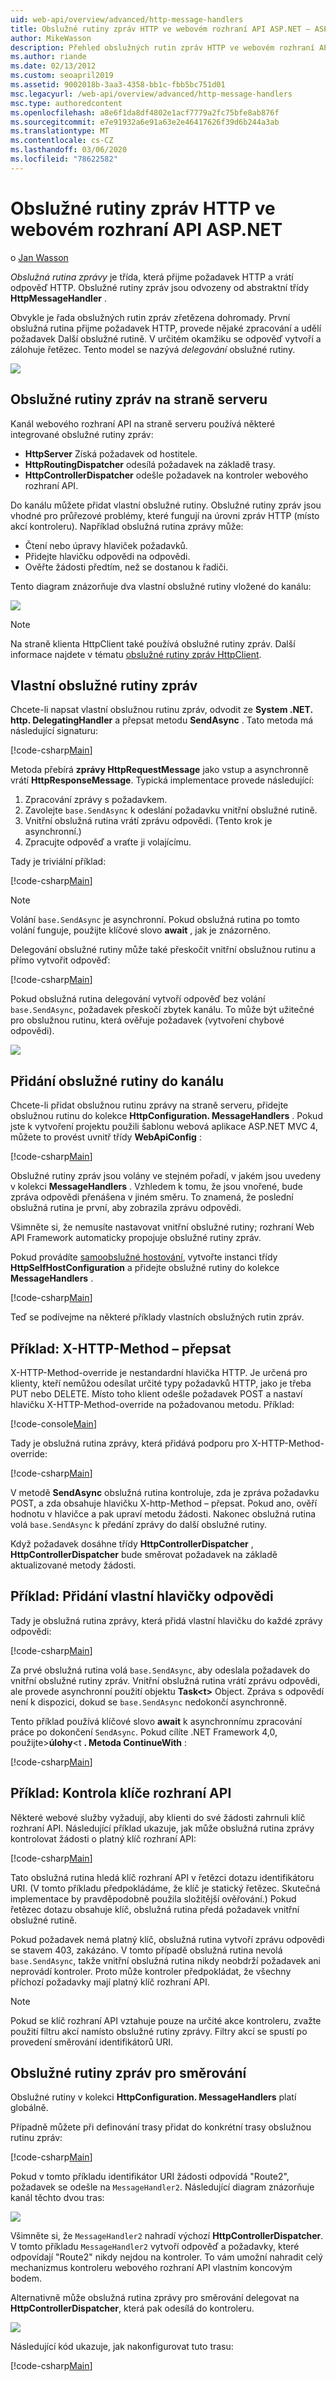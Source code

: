 ```yaml
---
uid: web-api/overview/advanced/http-message-handlers
title: Obslužné rutiny zpráv HTTP ve webovém rozhraní API ASP.NET – ASP.NET 4. x
author: MikeWasson
description: Přehled obslužných rutin zpráv HTTP ve webovém rozhraní API ASP.NET pro ASP.NET 4. x
ms.author: riande
ms.date: 02/13/2012
ms.custom: seoapril2019
ms.assetid: 9002018b-3aa3-4358-bb1c-fbb5bc751d01
msc.legacyurl: /web-api/overview/advanced/http-message-handlers
msc.type: authoredcontent
ms.openlocfilehash: a8e6f1da8df4802e1acf7779a2fc75bfe8ab876f
ms.sourcegitcommit: e7e91932a6e91a63e2e46417626f39d6b244a3ab
ms.translationtype: MT
ms.contentlocale: cs-CZ
ms.lasthandoff: 03/06/2020
ms.locfileid: "78622582"
---
```

# <a name="http-message-handlers-in-aspnet-web-api"></a>Obslužné rutiny zpráv HTTP ve webovém rozhraní API ASP.NET

o [Jan Wasson](https://github.com/MikeWasson)

*Obslužná rutina zprávy* je třída, která přijme požadavek HTTP a vrátí odpověď HTTP. Obslužné rutiny zpráv jsou odvozeny od abstraktní třídy **HttpMessageHandler** .

Obvykle je řada obslužných rutin zpráv zřetězena dohromady. První obslužná rutina přijme požadavek HTTP, provede nějaké zpracování a udělí požadavek Další obslužné rutině. V určitém okamžiku se odpověď vytvoří a zálohuje řetězec. Tento model se nazývá *delegování* obslužné rutiny.

![](http-message-handlers/_static/image1.png)

## <a name="server-side-message-handlers"></a>Obslužné rutiny zpráv na straně serveru

Kanál webového rozhraní API na straně serveru používá některé integrované obslužné rutiny zpráv:

- **HttpServer** Získá požadavek od hostitele.
- **HttpRoutingDispatcher** odesílá požadavek na základě trasy.
- **HttpControllerDispatcher** odešle požadavek na kontroler webového rozhraní API.

Do kanálu můžete přidat vlastní obslužné rutiny. Obslužné rutiny zpráv jsou vhodné pro průřezové problémy, které fungují na úrovni zpráv HTTP (místo akcí kontroleru). Například obslužná rutina zprávy může:

- Čtení nebo úpravy hlaviček požadavků.
- Přidejte hlavičku odpovědi na odpovědi.
- Ověřte žádosti předtím, než se dostanou k řadiči.

Tento diagram znázorňuje dva vlastní obslužné rutiny vložené do kanálu:

![](http-message-handlers/_static/image2.png)

> [!NOTE]
> Na straně klienta HttpClient také používá obslužné rutiny zpráv. Další informace najdete v tématu [obslužné rutiny zpráv HttpClient](httpclient-message-handlers.md).

## <a name="custom-message-handlers"></a>Vlastní obslužné rutiny zpráv

Chcete-li napsat vlastní obslužnou rutinu zpráv, odvodit ze **System .NET. http. DelegatingHandler** a přepsat metodu **SendAsync** . Tato metoda má následující signaturu:

[!code-csharp[Main](http-message-handlers/samples/sample1.cs)]

Metoda přebírá **zprávy HttpRequestMessage** jako vstup a asynchronně vrátí **HttpResponseMessage**. Typická implementace provede následující:

1. Zpracování zprávy s požadavkem.
2. Zavolejte `base.SendAsync` k odeslání požadavku vnitřní obslužné rutině.
3. Vnitřní obslužná rutina vrátí zprávu odpovědi. (Tento krok je asynchronní.)
4. Zpracujte odpověď a vraťte ji volajícímu.

Tady je triviální příklad:

[!code-csharp[Main](http-message-handlers/samples/sample2.cs)]

> [!NOTE]
> Volání `base.SendAsync` je asynchronní. Pokud obslužná rutina po tomto volání funguje, použijte klíčové slovo **await** , jak je znázorněno.

Delegování obslužné rutiny může také přeskočit vnitřní obslužnou rutinu a přímo vytvořit odpověď:

[!code-csharp[Main](http-message-handlers/samples/sample3.cs)]

Pokud obslužná rutina delegování vytvoří odpověď bez volání `base.SendAsync`, požadavek přeskočí zbytek kanálu. To může být užitečné pro obslužnou rutinu, která ověřuje požadavek (vytvoření chybové odpovědi).

![](http-message-handlers/_static/image3.png)

## <a name="adding-a-handler-to-the-pipeline"></a>Přidání obslužné rutiny do kanálu

Chcete-li přidat obslužnou rutinu zprávy na straně serveru, přidejte obslužnou rutinu do kolekce **HttpConfiguration. MessageHandlers** . Pokud jste k vytvoření projektu použili šablonu webová aplikace ASP.NET MVC 4, můžete to provést uvnitř třídy **WebApiConfig** :

[!code-csharp[Main](http-message-handlers/samples/sample4.cs)]

Obslužné rutiny zpráv jsou volány ve stejném pořadí, v jakém jsou uvedeny v kolekci **MessageHandlers** . Vzhledem k tomu, že jsou vnořené, bude zpráva odpovědi přenášena v jiném směru. To znamená, že poslední obslužná rutina je první, aby zobrazila zprávu odpovědi.

Všimněte si, že nemusíte nastavovat vnitřní obslužné rutiny; rozhraní Web API Framework automaticky propojuje obslužné rutiny zpráv.

Pokud provádíte [samoobslužné hostování](../older-versions/self-host-a-web-api.md), vytvořte instanci třídy **HttpSelfHostConfiguration** a přidejte obslužné rutiny do kolekce **MessageHandlers** .

[!code-csharp[Main](http-message-handlers/samples/sample5.cs)]

Teď se podívejme na některé příklady vlastních obslužných rutin zpráv.

## <a name="example-x-http-method-override"></a>Příklad: X-HTTP-Method – přepsat

X-HTTP-Method-override je nestandardní hlavička HTTP. Je určená pro klienty, kteří nemůžou odesílat určité typy požadavků HTTP, jako je třeba PUT nebo DELETE. Místo toho klient odešle požadavek POST a nastaví hlavičku X-HTTP-Method-override na požadovanou metodu. Příklad:

[!code-console[Main](http-message-handlers/samples/sample6.cmd)]

Tady je obslužná rutina zprávy, která přidává podporu pro X-HTTP-Method-override:

[!code-csharp[Main](http-message-handlers/samples/sample7.cs)]

V metodě **SendAsync** obslužná rutina kontroluje, zda je zpráva požadavku POST, a zda obsahuje hlavičku X-http-Method – přepsat. Pokud ano, ověří hodnotu v hlavičce a pak upraví metodu žádosti. Nakonec obslužná rutina volá `base.SendAsync` k předání zprávy do další obslužné rutiny.

Když požadavek dosáhne třídy **HttpControllerDispatcher** , **HttpControllerDispatcher** bude směrovat požadavek na základě aktualizované metody žádosti.

## <a name="example-adding-a-custom-response-header"></a>Příklad: Přidání vlastní hlavičky odpovědi

Tady je obslužná rutina zprávy, která přidá vlastní hlavičku do každé zprávy odpovědi:

[!code-csharp[Main](http-message-handlers/samples/sample8.cs)]

Za prvé obslužná rutina volá `base.SendAsync`, aby odeslala požadavek do vnitřní obslužné rutiny zpráv. Vnitřní obslužná rutina vrátí zprávu odpovědi, ale provede asynchronní použití objektu **Task&lt;t&gt;** Object. Zpráva s odpovědí není k dispozici, dokud se `base.SendAsync` nedokončí asynchronně.

Tento příklad používá klíčové slovo **await** k asynchronnímu zpracování práce po dokončení `SendAsync`. Pokud cílíte .NET Framework 4,0, použijte&gt;**úlohy**&lt;t **. Metoda ContinueWith** :

[!code-csharp[Main](http-message-handlers/samples/sample9.cs)]

## <a name="example-checking-for-an-api-key"></a>Příklad: Kontrola klíče rozhraní API

Některé webové služby vyžadují, aby klienti do své žádosti zahrnuli klíč rozhraní API. Následující příklad ukazuje, jak může obslužná rutina zprávy kontrolovat žádosti o platný klíč rozhraní API:

[!code-csharp[Main](http-message-handlers/samples/sample10.cs)]

Tato obslužná rutina hledá klíč rozhraní API v řetězci dotazu identifikátoru URI. (V tomto příkladu předpokládáme, že klíč je statický řetězec. Skutečná implementace by pravděpodobně použila složitější ověřování.) Pokud řetězec dotazu obsahuje klíč, obslužná rutina předá požadavek vnitřní obslužné rutině.

Pokud požadavek nemá platný klíč, obslužná rutina vytvoří zprávu odpovědi se stavem 403, zakázáno. V tomto případě obslužná rutina nevolá `base.SendAsync`, takže vnitřní obslužná rutina nikdy neobdrží požadavek ani neprovádí kontroler. Proto může kontroler předpokládat, že všechny příchozí požadavky mají platný klíč rozhraní API.

> [!NOTE]
> Pokud se klíč rozhraní API vztahuje pouze na určité akce kontroleru, zvažte použití filtru akcí namísto obslužné rutiny zprávy. Filtry akcí se spustí po provedení směrování identifikátorů URI.

## <a name="per-route-message-handlers"></a>Obslužné rutiny zpráv pro směrování

Obslužné rutiny v kolekci **HttpConfiguration. MessageHandlers** platí globálně.

Případně můžete při definování trasy přidat do konkrétní trasy obslužnou rutinu zpráv:

[!code-csharp[Main](http-message-handlers/samples/sample11.cs?highlight=16)]

Pokud v tomto příkladu identifikátor URI žádosti odpovídá "Route2", požadavek se odešle na `MessageHandler2`. Následující diagram znázorňuje kanál těchto dvou tras:

![](http-message-handlers/_static/image4.png)

Všimněte si, že `MessageHandler2` nahradí výchozí **HttpControllerDispatcher**. V tomto příkladu `MessageHandler2` vytvoří odpověď a požadavky, které odpovídají "Route2" nikdy nejdou na kontroler. To vám umožní nahradit celý mechanizmus kontroleru webového rozhraní API vlastním koncovým bodem.

Alternativně může obslužná rutina zprávy pro směrování delegovat na **HttpControllerDispatcher**, která pak odesílá do kontroleru.

![](http-message-handlers/_static/image5.png)

Následující kód ukazuje, jak nakonfigurovat tuto trasu:

[!code-csharp[Main](http-message-handlers/samples/sample12.cs)]
